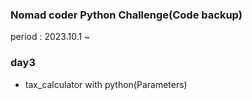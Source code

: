 ### Nomad coder Python Challenge(Code backup)<br>
period : 2023.10.1 ~
### day3
* tax_calculator with python(Parameters)